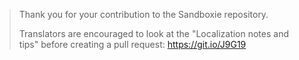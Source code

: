 > Thank you for your contribution to the Sandboxie repository.
>
> Translators are encouraged to look at the "Localization notes and tips" before creating a pull request: https://git.io/J9G19
